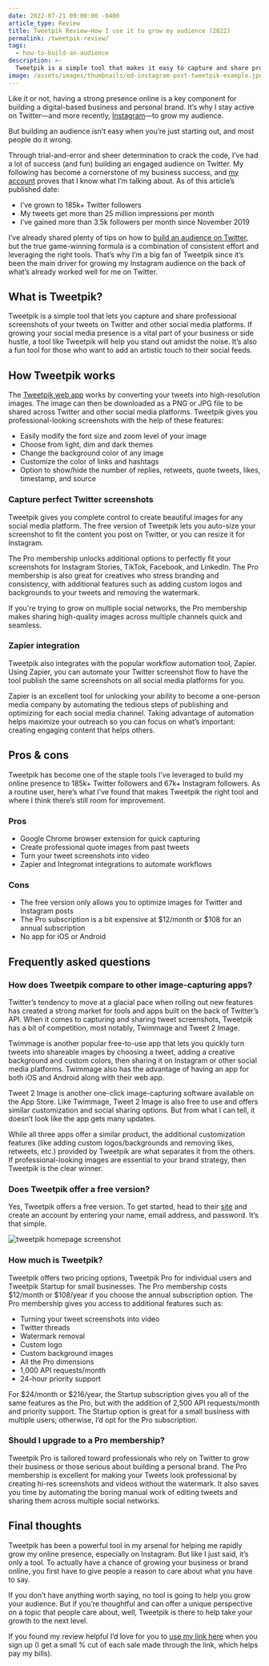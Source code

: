 ```yaml
---
date: 2022-07-21 09:00:00 -0400
article_type: Review
title: Tweetpik Review—How I use it to grow my audience (2022)
permalink: /tweetpik-review/
tags:
  - how-to-build-an-audience
description: >-
  Tweetpik is a simple tool that makes it easy to capture and share professional screenshots of your tweets. Here’s my review and how I use it to boost my Twitter and Instagram audiences.
image: /assets/images/thumbnails/ed-instagram-post-tweetpik-example.jpg
---
```


Like it or not, having a strong presence online is a key component for building a digital-based business and personal brand. It’s why I stay active on Twitter—and more recently, [Instagram](https://www.instagram.com/edlatimore/)—to grow my audience.

But building an audience isn’t easy when you’re just starting out, and most people do it wrong.

Through trial-and-error and sheer determination to crack the code, I’ve had a lot of success (and fun) building an engaged audience on Twitter. My following has become a cornerstone of my business success, and [my account](https://twitter.com/EdLatimore) proves that I know what I’m talking about. As of this article’s published date:


* I’ve grown to 185k+ Twitter followers
* My tweets get more than 25 million impressions per month
* I’ve gained more than 3.5k followers per month since November 2019

I’ve already shared plenty of tips on how to [build an audience on Twitter](https://edlatimore.com/how-to-get-more-twitter-followers/), but the true game-winning formula is a combination of consistent effort and leveraging the right tools. That’s why I’m a big fan of Tweetpik since it’s been the main driver for growing my Instagram audience on the back of what’s already worked well for me on Twitter.


## What is Tweetpik?

Tweetpik is a simple tool that lets you capture and share professional screenshots of your tweets on Twitter and other social media platforms. If growing your social media presence is a vital part of your business or side hustle, a tool like Tweetpik will help you stand out amidst the noise. It’s also a fun tool for those who want to add an artistic touch to their social feeds.


## How Tweetpik works

The [Tweetpik web app](https://gumroad.com/a/917726323/occrm) works by converting your tweets into high-resolution images. The image can then be downloaded as a PNG or JPG file to be shared across Twitter and other social media platforms. Tweetpik gives you professional-looking screenshots with the help of these features:



* Easily modify the font size and zoom level of your image
* Choose from light, dim and dark themes
* Change the background color of any image
* Customize the color of links and hashtags
* Option to show/hide the number of replies, retweets, quote tweets, likes, timestamp, and source


### Capture perfect Twitter screenshots

Tweetpik gives you complete control to create beautiful images for any social media platform. The free version of Tweetpik lets you auto-size your screenshot to fit the content you post on Twitter, or you can resize it for Instagram.

The Pro membership unlocks additional options to perfectly fit your screenshots for Instagram Stories, TikTok, Facebook, and LinkedIn. The Pro membership is also great for creatives who stress branding and consistency, with additional features such as adding custom logos and backgrounds to your tweets and removing the watermark.

If you're trying to grow on multiple social networks, the Pro membership makes sharing high-quality images across multiple channels quick and seamless.


### Zapier integration

Tweetpik also integrates with the popular workflow automation tool, Zapier. Using Zapier, you can automate your Twitter screenshot flow to have the tool publish the same screenshots on all social media platforms for you.

Zapier is an excellent tool for unlocking your ability to become a one-person media company by automating the tedious steps of publishing and optimizing for each social media channel. Taking advantage of automation helps maximize your outreach so you can focus on what’s important: creating engaging content that helps others.


## Pros & cons

Tweetpik has become one of the staple tools I’ve leveraged to build my online presence to 185k+ Twitter followers and 67k+ Instagram followers. As a routine user, here’s what I’ve found that makes Tweetpik the right tool and where I think there’s still room for improvement.


### Pros



* Google Chrome browser extension for quick capturing
* Create professional quote images from past tweets
* Turn your tweet screenshots into video
* Zapier and Integromat integrations to automate workflows


### Cons



* The free version only allows you to optimize images for Twitter and Instagram posts
* The Pro subscription is a bit expensive at $12/month or $108 for an annual subscription
* No app for iOS or Android


## Frequently asked questions


### How does Tweetpik compare to other image-capturing apps?

Twitter’s tendency to move at a glacial pace when rolling out new features has created a strong market for tools and apps built on the back of Twitter’s API. When it comes to capturing and sharing tweet screenshots, Tweetpik has a bit of competition, most notably, Twimmage and Tweet 2 Image.

Twimmage is another popular free-to-use app that lets you quickly turn tweets into shareable images by choosing a tweet, adding a creative background and custom colors, then sharing it on Instagram or other social media platforms. Twimmage also has the advantage of having an app for both iOS and Android along with their web app.

Tweet 2 Image is another one-click image-capturing software available on the App Store. Like Twimmage, Tweet 2 Image is also free to use and offers similar customization and social sharing options. But from what I can tell, it doesn’t look like the app gets many updates.

While all three apps offer a similar product, the additional customization features (like adding custom logos/backgrounds and removing likes, retweets, etc.) provided by Tweetpik are what separates it from the others. If professional-looking images are essential to your brand strategy, then Tweetpik is the clear winner.


### Does Tweetpik offer a free version?

Yes, Tweetpik offers a free version. To get started, head to their [site](https://gumroad.com/a/917726323/occrm) and create an account by entering your name, email address, and password. It’s that simple.


![tweetpik homepage screenshot](/assets/images/drafts/tweetpik-homepage-screenshot.png)

### How much is Tweetpik?

Tweetpik offers two pricing options, Tweetpik Pro for individual users and Tweetpik Startup for small businesses. The Pro membership costs $12/month or $108/year if you choose the annual subscription option. The Pro membership gives you access to additional features such as:



* Turning your tweet screenshots into video
* Twitter threads
* Watermark removal
* Custom logo
* Custom background images
* All the Pro dimensions
* 1,000 API requests/month
* 24-hour priority support

For $24/month or $216/year, the Startup subscription gives you all of the same features as the Pro, but with the addition of 2,500 API requests/month and priority support. The Startup option is great for a small business with multiple users; otherwise, I’d opt for the Pro subscription.


### Should I upgrade to a Pro membership?

Tweetpik Pro is tailored toward professionals who rely on Twitter to grow their business or those serious about building a personal brand. The Pro membership is excellent for making your Tweets look professional by creating hi-res screenshots and videos without the watermark. It also saves you time by automating the boring manual work of editing tweets and sharing them across multiple social networks.


## Final thoughts

Tweetpik has been a powerful tool in my arsenal for helping me rapidly grow my online presence, especially on Instagram. But like I just said, it’s only a tool. To actually have a chance of growing your business or brand online, you first have to give people a reason to care about what you have to say.

If you don’t have anything worth saying, no tool is going to help you grow your audience. But if you’re thoughtful and can offer a unique perspective on a topic that people care about, well, Tweetpik is there to help take your growth to the next level.

If you found my review helpful I’d love for you to [use my link here](https://gumroad.com/a/917726323/occrm) when you sign up (I get a small % cut of each sale made through the link, which helps pay my bills).
